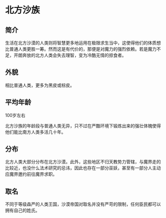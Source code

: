 # 北方沙族

## 简介

生活在北方沙漠的人类则将智慧更多地运用在极限求生当中，这使得他们的体质想比普通人类更胜一筹。然而这是有代价的，那便是对魔力的强烈依赖。若是魔力不足，开朗奔放的北方人类会失去理智，变为冷酷无情的掠食者。

## 外貌

相比普通人类，更多为黑皮或棕皮。

## 平均年龄

100岁左右

北方沙族的年龄段与普通人类无异，只不过在严酷环境下锻炼出来的强壮体魄使得他们能比南方人类多活几十年。

## 分布

北方人类大部分分布在北方沙漠。此外，这些地区不归天教势力管辖，与魔界走的比较近，也没什么法术研究的忌讳，因此也存在一部分巫妖，甚至有一部分人主动应魔界邀约前往魔界求职。

## 取名

不同于等级森严的人类王国，沙漠帝国对取名并没有严苛的限制，任何臣民都可以拥有自己的姓氏。

